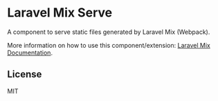# Laravel Mix Serve

A component to serve static files generated by Laravel Mix (Webpack).

More information on how to use this component/extension: [Laravel Mix Documentation](https://github.com/JeffreyWay/laravel-mix/blob/master/docs/extending-mix.md).

## License

MIT
